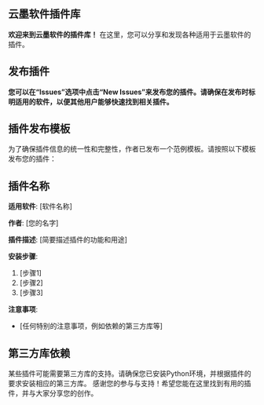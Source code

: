 ## 云墨软件插件库
**欢迎来到云墨软件的插件库！**
在这里，您可以分享和发现各种适用于云墨软件的插件。
## 发布插件
**您可以在“Issues”选项中点击“New Issues”来发布您的插件。请确保在发布时标明适用的软件，以便其他用户能够快速找到相关插件。**
## 插件发布模板
为了确保插件信息的统一性和完整性，作者已发布一个范例模板。请按照以下模板发布您的插件：
## 插件名称

**适用软件**: [软件名称]

**作者**: [您的名字]

**插件描述**: [简要描述插件的功能和用途]

**安装步骤**:
1. [步骤1]
2. [步骤2]
3. [步骤3]

**注意事项**:
- [任何特别的注意事项，例如依赖的第三方库等]

## 第三方库依赖
某些插件可能需要第三方库的支持。请确保您已安装Python环境，并根据插件的要求安装相应的第三方库。
感谢您的参与与支持！希望您能在这里找到有用的插件，并与大家分享您的创作。
